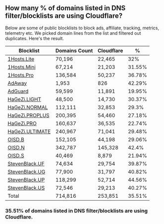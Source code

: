 ## How many % of domains listed in DNS filter/blocklists are using Cloudflare?


Below are some of public blocklists to block ads, affiliate, tracking, metrics, telemetry etc.
We picked domain lines from the list and filtered out duplicates.
Here's the result.


| Blocklist | Domains Count | Cloudflare | % |
| --- | --- | --- | --- |
| [1Hosts.Lite](https://raw.githubusercontent.com/badmojr/1Hosts/master/Lite/hosts.win) | 70,196 | 22,465 | 32% |
| [1Hosts.Mini](https://raw.githubusercontent.com/badmojr/1Hosts/master/mini/hosts.win) | 67,214 | 21,203 | 31.55% |
| [1Hosts.Pro](https://raw.githubusercontent.com/badmojr/1Hosts/master/Pro/hosts.win) | 136,584 | 50,237 | 36.78% |
| [AdAway](https://raw.githubusercontent.com/AdAway/adaway.github.io/master/hosts.txt) | 1,953 | 826 | 42.29% |
| [AdGuard](https://adguardteam.github.io/AdGuardSDNSFilter/Filters/filter.txt) | 59,599 | 11,891 | 19.95% |
| [HaGeZi.LIGHT](https://raw.githubusercontent.com/hagezi/dns-blocklists/main/hosts/light.txt) | 48,500 | 14,730 | 30.37% |
| [HaGeZi.NORMAL](https://raw.githubusercontent.com/hagezi/dns-blocklists/main/hosts/multi.txt) | 112,111 | 32,853 | 29.3% |
| [HaGeZi.PROPLUS](https://raw.githubusercontent.com/hagezi/dns-blocklists/main/hosts/pro.plus.txt) | 200,395 | 54,460 | 27.18% |
| [HaGeZi.PRO](https://raw.githubusercontent.com/hagezi/dns-blocklists/main/hosts/pro.txt) | 160,637 | 36,535 | 22.74% |
| [HaGeZi.ULTIMATE](https://raw.githubusercontent.com/hagezi/dns-blocklists/main/hosts/ultimate.txt) | 240,967 | 71,041 | 29.48% |
| [OISD.B](https://big.oisd.nl/dnsmasq) | 152,105 | 44,198 | 29.06% |
| [OISD.N](https://nsfw.oisd.nl/dnsmasq) | 342,787 | 145,328 | 42.4% |
| [OISD.S](https://small.oisd.nl/dnsmasq) | 40,469 | 8,879 | 21.94% |
| [StevenBlack.UF](https://raw.githubusercontent.com/StevenBlack/hosts/master/alternates/fakenews/hosts) | 74,634 | 29,754 | 39.87% |
| [StevenBlack.UG](https://raw.githubusercontent.com/StevenBlack/hosts/master/alternates/gambling/hosts) | 77,900 | 31,797 | 40.82% |
| [StevenBlack.UP](https://raw.githubusercontent.com/StevenBlack/hosts/master/alternates/porn/hosts) | 118,299 | 52,714 | 44.56% |
| [StevenBlack.US](https://raw.githubusercontent.com/StevenBlack/hosts/master/alternates/social/hosts) | 72,546 | 29,213 | 40.27% |
| Total | 714,816 | 253,851 | 35.51% |


### 35.51% of domains listed in DNS filter/blocklists are using Cloudflare.